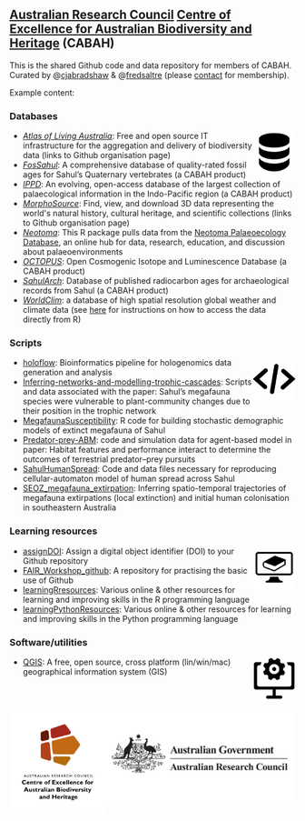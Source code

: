 ## <a href="http://www.arc.gov.au">Australian Research Council</a> <a href="http://epicaustralia.org.au">Centre of Excellence for Australian Biodiversity and Heritage</a> (CABAH)

This is the shared Github code and data repository for members of CABAH. Curated by @<a href="https://github.com/cjabradshaw">cjabradshaw</a> & @<a href="https://github.com/FredSaltre">fredsaltre</a> (please <a href="https://github.com/cjabradshaw">contact</a> for membership).

Example content:

### Databases
<img src="https://github.com/CABAH/.github/blob/main/profile/databaseLogo.png" alt="" width="75" align="right" />

- <a href="https://github.com/AtlasOfLivingAustralia"><em>Atlas of Living Australia</em></a>: Free and open source IT infrastructure for the aggregation and delivery of biodiversity data (links to Github organisation page)
- <a href="https://github.com/CABAH/FosSahul"><em>FosSahul</em></a>: A comprehensive database of quality-rated fossil ages for Sahul’s Quaternary vertebrates (a CABAH product)
- <a href="https://github.com/CABAH/IPPD"><em>IPPD</em></a>: An evolving, open-access database of the largest collection of palaecological information in the Indo-Pacific region (a CABAH product)
- <a href="https://github.com/MorphoSource"><em>MorphoSource</em></a>: Find, view, and download 3D data representing the world's natural history, cultural heritage, and scientific collections (links to Github organisation page)
- <a href="https://github.com/CABAH/neotoma2"><em>Neotoma</em></a>: This R package pulls data from the <a href="http://neotomadb.org/">Neotoma Palaeoecology Database</a>, an online hub for data, research, education, and discussion about palaeoenvironments
- <a href="https://github.com/CABAH/OCTOPUS"><em>OCTOPUS</em></a>: Open Cosmogenic Isotope and Luminescence Database (a CABAH product)
- <a href="https://github.com/CABAH/SahulArch"><em>SahulArch</em></a>: Database of published radiocarbon ages for archaeological records from Sahul (a CABAH product)
- <a href="https://www.worldclim.org/data/index.html"><em>WorldClim</em></a>: a database of high spatial resolution global weather and climate data (see <a href="https://gis.stackexchange.com/questions/227585/using-r-to-extract-data-from-worldclim">here</a> for instructions on how to access the data directly from R)

### Scripts
<img src="https://github.com/CABAH/.github/blob/main/profile/scriptsLogo.png" alt="" width="75" align="right" />

- <a href="https://github.com/CABAH/holoflow">holoflow</a>: Bioinformatics pipeline for hologenomics data generation and analysis
- <a href="https://github.com/CABAH/Inferring-networks-and-modelling-trophic-cascades/tree/master">Inferring-networks-and-modelling-trophic-cascades</a>: Scripts and data associated with the paper: Sahul’s megafauna species were vulnerable to plant-community changes due to their position in the trophic network
- <a href="https://github.com/CABAH/MegafaunaSusceptibility">MegafaunaSusceptibility</a>: R code for building stochastic demographic models of extinct megafauna of Sahul
- <a href="https://github.com/CABAH/Predator-prey-ABM">Predator-prey-ABM</a>: code and simulation data for agent-based model in paper: Habitat features and performance interact to determine the outcomes of terrestrial predator–prey pursuits
- <a href="https://github.com/CABAH/SahulHumanSpread">SahulHumanSpread</a>: Code and data files necessary for reproducing cellular-automaton model of human spread across Sahul
- <a href="https://github.com/CABAH/SEOZ_megafauna_extirpation">SEOZ_megafauna_extirpation</a>: Inferring spatio-temporal trajectories of megafauna extirpations (local extinction) and initial human colonisation in southeastern Australia

### Learning resources
<img src="https://github.com/CABAH/.github/blob/main/profile/learningLogo.png" alt="" width="75" align="right" />

- <a href="https://github.com/CABAH/assignDOI">assignDOI</a>: Assign a digital object identifier (DOI) to your Github repository
- <a href="https://github.com/CABAH/FAIR_Workshop_github">FAIR_Workshop_github</a>: A repository for practising the basic use of Github
- <a href="https://github.com/CABAH/learningRresources">learningRresources</a>: Various online & other resources for learning and improving skills in the R programming language
- <a href="https://github.com/CABAH/learningPythonResources">learningPythonResources</a>: Various online & other resources for learning and improving skills in the Python programming language

### Software/utilities
<img src="https://github.com/CABAH/.github/blob/main/profile/softwareLogo.png" alt="" width="75" align="right" />

- <a href="https://github.com/CABAH/QGIS">QGIS</a>: A free, open source, cross platform (lin/win/mac) geographical information system (GIS)

<br>
<br>

[<img src="https://github.com/CABAH/.github/blob/main/profile/CabahFCP.jpg" alt="Centre of Excellence for Australian Biodiversity and Heritage" width="170" align="left" />](http://EpicAustralia.org.au)
[<img src="https://github.com/CABAH/.github/blob/main/profile/australian-research-council.png" alt="Australian Research Council" width="330" align="left" />](http://www.arc.gov.au)
